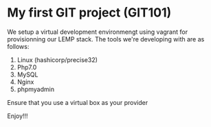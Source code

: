 My first GIT project (GIT101)
=============================
We setup a virtual development environmengt using vagrant for provisionning our LEMP stack.
The tools we're developing with are as follows:

1.	Linux (hashicorp/precise32)
2.	Php7.0
3.	MySQL
4.	Nginx
5.	phpmyadmin

Ensure that you use a virtual box as your provider

Enjoy!!!
